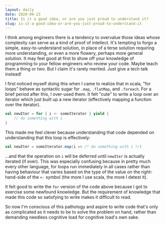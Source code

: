 ```yaml
---
layout: daily
date: 2020-09-23
title: Is it a good idea, or are you just proud to understand it?
slug: is-it-a-good-idea-or-are-you-just-proud-to-understand-it
---
```


I think among engineers there is a tendency to overvalue those ideas
whose complexity can serve as a kind of proof of intellect.
It's tempting to forgo a simple, easy-to-understand solution,
in place of a terse solution requiring more understanding, or even a more
flowery, perhaps more general solution. It may feel good at first to
show off your knowledge of programming to your fellow engineers who
review your code. Maybe teach them a thing or two. But I claim it's
rarely merited. Just give a tech talk instead!

I first noticed myself doing this when I came to realize that in scala,
"for loops" behave as syntactic sugar for `.map`, `.flatMap`, and `.foreach`.
For a brief period after this, I over-used them.
It felt "cute" to write a loop over an iterator which just built up a
new iterator (effectively mapping a function over the iterator).
```scala
val newIter = for { i <- someIterator } yield {
    // do something with i
}
```
This made me feel clever because understanding that code depended on
understanding that this loop is effectively:
```scala
val newIter = someIterator.map(i => /* do something with i */)
```
...and that the operation on `i` will be deferred until `newIter` is actually
iterated (if ever). This was especially confusing because in pretty much
every other language, for loops run immediately in all cases rather than
having behaviour that varies based on the type of the value on the right-hand-side
of the `<-` symbol (the more I use scala, the more I detest it).

It felt good to write the `for` version of the code above because I got
to exercise some newfound knowledge. But the requirement of knowledge that
made this code so satisfying to write makes it difficult to read.

So now I'm conscious of this pathology and aspire to write code that's only
as complicated as it needs to be to solve the problem on hand, rather than
demanding needless cognitive load for cognitive load's own sake.
